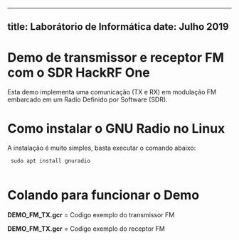 
---
title: Laborátorio de Informática
date: Julho 2019
---

# Demo de transmissor e receptor FM com o SDR HackRF One

Esta demo implementa uma comunicação (TX e RX) em modulação FM embarcado em um Radio Definido por Software (SDR). 

# Como instalar o GNU Radio no Linux 

A instalação é muito simples, basta executar o comando abaixo:

```
 sudo apt install gnuradio
 
```
# Colando para funcionar o Demo

**DEMO_FM_TX.gcr** = Codigo exemplo do transmissor FM

**DEMO_FM_TX.gcr** = Codigo exemplo do receptor FM

